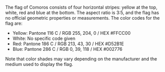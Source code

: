 The flag of Comoros consists of four horizontal stripes: yellow at the top, white, red and blue at the bottom. The aspect ratio is 3:5, and the flag has no official geometric properties or measurements. The color codes for the flag are:

- Yellow: Pantone 116 C / RGB 255, 204, 0 / HEX #FFCC00
- White: No specific code given
- Red: Pantone 186 C / RGB 213, 43, 30 / HEX #D52B1E
- Blue: Pantone 286 C / RGB 0, 39, 118 / HEX #002776

Note that color shades may vary depending on the manufacturer and the medium used to display the flag.